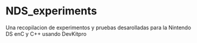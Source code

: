# NDS_experiments
Una recopilacion de experimentos y pruebas desarolladas para la Nintendo DS enC y C++ usando DevKitpro

